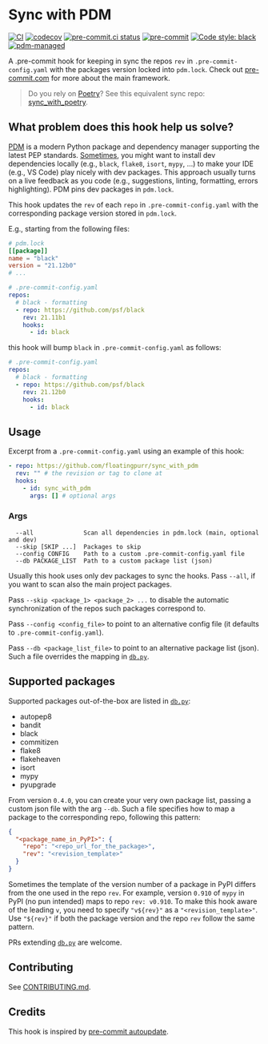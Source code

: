 # Sync with PDM

[![CI](https://github.com/floatingpurr/sync_with_pdm/actions/workflows/ci.yml/badge.svg)](https://github.com/floatingpurr/sync_with_pdm/actions/workflows/ci.yml)
[![codecov](https://codecov.io/gh/floatingpurr/sync_with_pdm/branch/main/graph/badge.svg?token=COBYtxAODG)](https://codecov.io/gh/floatingpurr/sync_with_pdm)
[![pre-commit.ci status](https://results.pre-commit.ci/badge/github/floatingpurr/sync_with_pdm/main.svg)](https://results.pre-commit.ci/latest/github/floatingpurr/sync_with_pdm/main)
[![pre-commit](https://img.shields.io/badge/pre--commit-enabled-brightgreen?logo=pre-commit&logoColor=white)](https://github.com/pre-commit/pre-commit)
[![Code style: black](https://img.shields.io/badge/code%20style-black-000000.svg)](https://github.com/psf/black)
[![pdm-managed](https://img.shields.io/badge/pdm-managed-blueviolet)](https://pdm.fming.dev)

A .pre-commit hook for keeping in sync the repos `rev` in
`.pre-commit-config.yaml` with the packages version locked into `pdm.lock`.
Check out [pre-commit.com](https://pre-commit.com/) for more about the main
framework.

> Do you rely on [Poetry](https://github.com/python-poetry/poetry)? See this
> equivalent sync repo:
> [sync_with_poetry](https://github.com/floatingpurr/sync_with_poetry).

## What problem does this hook help us solve?

[PDM](https://pdm.fming.dev) is a modern Python package and dependency manager
supporting the latest PEP standards.
[Sometimes](https://stackoverflow.com/q/70127649/4820341), you might want to
install dev dependencies locally (e.g., `black`, `flake8`, `isort`, `mypy`, ...)
to make your IDE (e.g., VS Code) play nicely with dev packages. This approach
usually turns on a live feedback as you code (e.g., suggestions, linting,
formatting, errors highlighting). PDM pins dev packages in `pdm.lock`.

This hook updates the `rev` of each `repo` in `.pre-commit-config.yaml` with the
corresponding package version stored in `pdm.lock`.

E.g., starting from the following files:

```toml
# pdm.lock
[[package]]
name = "black"
version = "21.12b0"
# ...
```

```yaml
# .pre-commit-config.yaml
repos:
  # black - formatting
  - repo: https://github.com/psf/black
    rev: 21.11b1
    hooks:
      - id: black
```

this hook will bump `black` in `.pre-commit-config.yaml` as follows:

```yaml
# .pre-commit-config.yaml
repos:
  # black - formatting
  - repo: https://github.com/psf/black
    rev: 21.12b0
    hooks:
      - id: black
```

## Usage

Excerpt from a `.pre-commit-config.yaml` using an example of this hook:

```yaml
- repo: https://github.com/floatingpurr/sync_with_pdm
  rev: "" # the revision or tag to clone at
  hooks:
    - id: sync_with_pdm
      args: [] # optional args
```

### Args

```
  --all              Scan all dependencies in pdm.lock (main, optional and dev)
  --skip [SKIP ...]  Packages to skip
  --config CONFIG    Path to a custom .pre-commit-config.yaml file
  --db PACKAGE_LIST  Path to a custom package list (json)
```

Usually this hook uses only dev packages to sync the hooks. Pass `--all`, if you
want to scan also the main project packages.

Pass `--skip <package_1> <package_2> ...` to disable the automatic
synchronization of the repos such packages correspond to.

Pass `--config <config_file>` to point to an alternative config file (it
defaults to `.pre-commit-config.yaml`).

Pass `--db <package_list_file>` to point to an alternative package list (json).
Such a file overrides the mapping in [`db.py`](sync_with_pdm/db.py).

## Supported packages

Supported packages out-of-the-box are listed in [`db.py`](sync_with_pdm/db.py):

- autopep8
- bandit
- black
- commitizen
- flake8
- flakeheaven
- isort
- mypy
- pyupgrade

From version `0.4.0`, you can create your very own package list, passing a
custom json file with the arg `--db`. Such a file specifies how to map a package
to the corresponding repo, following this pattern:

```json
{
  "<package_name_in_PyPI>": {
    "repo": "<repo_url_for_the_package>",
    "rev": "<revision_template>"
  }
}
```

Sometimes the template of the version number of a package in PyPI differs from
the one used in the repo `rev`. For example, version `0.910` of `mypy` in PyPI
(no pun intended) maps to repo `rev: v0.910`. To make this hook aware of the
leading `v`, you need to specify `"v${rev}"` as a `"<revision_template>"`. Use
`"${rev}"` if both the package version and the repo `rev` follow the same
pattern.

PRs extending [`db.py`](sync_with_pdm/db.py) are welcome.

## Contributing

See [CONTRIBUTING.md](.github/CONTRIBUTING.md).

## Credits

This hook is inspired by
[pre-commit autoupdate](https://pre-commit.com/index.html#pre-commit-autoupdate).
